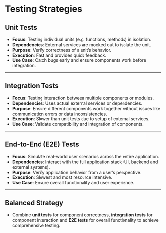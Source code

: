 # Testing Strategies

## Unit Tests
- **Focus**: Testing individual units (e.g. functions, methods) in isolation.
- **Dependencies**: External services are mocked out to isolate the unit.
- **Purpose**: Verify correctness of a unit’s behavior.
- **Execution**: Fast and provides quick feedback.
- **Use Case**: Catch bugs early and ensure components work before integration.

---

## Integration Tests
- **Focus**: Testing interaction between multiple components or modules.
- **Dependencies**: Uses actual external services or dependencies.
- **Purpose**: Ensure different components work together without issues like communication errors or data inconsistencies.
- **Execution**: Slower than unit tests due to setup of external services.
- **Use Case**: Validate compatibility and integration of components.

---

## End-to-End (E2E) Tests
- **Focus**: Simulate real-world user scenarios across the entire application.
- **Dependencies**: Interact with the full application stack (UI, backend and external systems).
- **Purpose**: Verify application behavior from a user’s perspective.
- **Execution**: Slowest and most resource intensive.
- **Use Case**: Ensure overall functionality and user experience.

---

## Balanced Strategy
- Combine **unit tests** for component correctness, **integration tests** for component interaction and **E2E tests** for overall functionality to achieve comprehensive testing.
